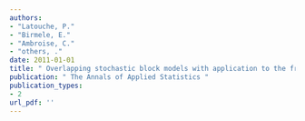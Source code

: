```yaml
---
authors: 
- "Latouche, P."
- "Birmele, E."
- "Ambroise, C."
- "others, ."
date: 2011-01-01
title: " Overlapping stochastic block models with application to the french political blogosphere "
publication: " The Annals of Applied Statistics "
publication_types:
- 2
url_pdf: ''
---
```

